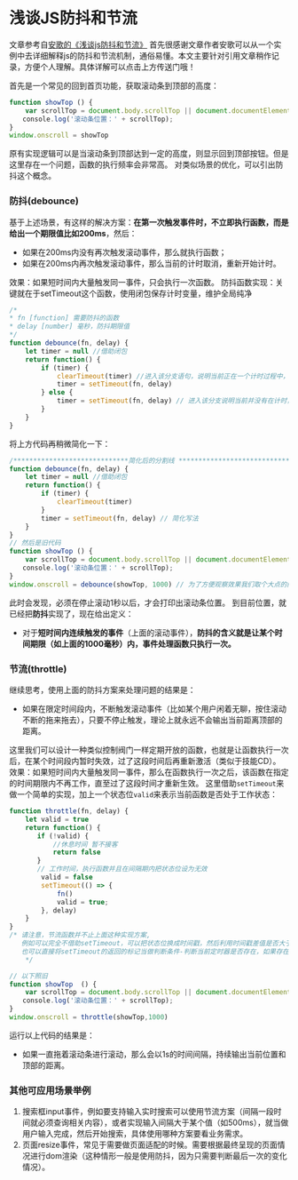 # 浅谈JS防抖和节流

文章参考自[安歌的《浅谈js防抖和节流》](https://segmentfault.com/a/1190000018428170 "安歌的《浅谈js防抖和节流》")
首先很感谢文章作者安歌可以从一个实例中去详细解释js的防抖和节流机制，通俗易懂。本文主要针对引用文章稍作记录，方便个人理解。具体详解可以点击上方传送门哦！

首先是一个常见的回到首页功能，获取滚动条到顶部的高度：

```javascript
function showTop () {
    var scrollTop = document.body.scrollTop || document.documentElement.scrollTop;
　　console.log('滚动条位置：' + scrollTop);
}
window.onscroll = showTop
```

原有实现逻辑可以是当滚动条到顶部达到一定的高度，则显示回到顶部按钮。但是这里存在一个问题，函数的执行频率会非常高。
对类似场景的优化，可以引出防抖这个概念。

### 防抖(debounce)

基于上述场景，有这样的解决方案：**在第一次触发事件时，不立即执行函数，而是给出一个期限值比如200ms**，然后：

- 如果在200ms内没有再次触发滚动事件，那么就执行函数；
- 如果在200ms内再次触发滚动事件，那么当前的计时取消，重新开始计时。

效果：如果短时间内大量触发同一事件，只会执行一次函数。
防抖函数实现：关键就在于setTimeout这个函数，使用闭包保存计时变量，维护全局纯净

```javascript
/*
* fn [function] 需要防抖的函数
* delay [number] 毫秒，防抖期限值
*/
function debounce(fn, delay) {
    let timer = null //借助闭包
    return function() {
        if (timer) {
            clearTimeout(timer) //进入该分支语句，说明当前正在一个计时过程中，并且又触发了相同事件。所以要取消当前的计时，重新开始计时
            timer = setTimeout(fn, delay) 
        } else {
            timer = setTimeout(fn, delay) // 进入该分支说明当前并没有在计时，那么就开始一个计时
        }
    }
}
```

将上方代码再稍微简化一下：

```javascript
/*****************************简化后的分割线 ******************************/
function debounce(fn, delay) {
    let timer = null //借助闭包
    return function() {
        if (timer) {
            clearTimeout(timer) 
        }
        timer = setTimeout(fn, delay) // 简化写法
    }
}
// 然后是旧代码
function showTop () {
    var scrollTop = document.body.scrollTop || document.documentElement.scrollTop;
　　console.log('滚动条位置：' + scrollTop);
}
window.onscroll = debounce(showTop, 1000) // 为了方便观察效果我们取个大点的间断值，实际使用根据需要来配置
```

此时会发现，必须在停止滚动1秒以后，才会打印出滚动条位置。
到目前位置，就已经把**防抖**实现了，现在给出定义：

- 对于**短时间内连续触发的事件**（上面的滚动事件），**防抖的含义就是让某个时间期限（如上面的1000毫秒）内，事件处理函数只执行一次。**

### 节流(throttle)

继续思考，使用上面的防抖方案来处理问题的结果是：

- 如果在限定时间段内，不断触发滚动事件（比如某个用户闲着无聊，按住滚动不断的拖来拖去），只要不停止触发，理论上就永远不会输出当前距离顶部的距离。

这里我们可以设计一种类似控制阀门一样定期开放的函数，也就是让函数执行一次后，在某个时间段内暂时失效，过了这段时间后再重新激活（类似于技能CD）。
效果：如果短时间内大量触发同一事件，那么在函数执行一次之后，该函数在指定的时间期限内不再工作，直至过了这段时间才重新生效。
这里借助`setTimeout`来做一个简单的实现，加上一个状态位`valid`来表示当前函数是否处于工作状态：

```javascript
function throttle(fn, delay) {
    let valid = true
    return function() {
       if (!valid) {
           //休息时间 暂不接客
           return false 
       }
       // 工作时间，执行函数并且在间隔期内把状态位设为无效
        valid = false
        setTimeout(() => {
            fn()
            valid = true;
        }, delay)
    }
}
/* 请注意，节流函数并不止上面这种实现方案,
   例如可以完全不借助setTimeout，可以把状态位换成时间戳，然后利用时间戳差值是否大于指定间隔时间来做判定。
   也可以直接将setTimeout的返回的标记当做判断条件-判断当前定时器是否存在，如果存在表示还在冷却，并且在执行fn之后消除定时器表示激活，原理都一样
    */

// 以下照旧
function showTop  () {
    var scrollTop = document.body.scrollTop || document.documentElement.scrollTop;
　　console.log('滚动条位置：' + scrollTop);
}
window.onscroll = throttle(showTop,1000) 
```

运行以上代码的结果是：

- 如果一直拖着滚动条进行滚动，那么会以1s的时间间隔，持续输出当前位置和顶部的距离。

### 其他可应用场景举例

1. 搜索框input事件，例如要支持输入实时搜索可以使用节流方案（间隔一段时间就必须查询相关内容），或者实现输入间隔大于某个值（如500ms），就当做用户输入完成，然后开始搜索，具体使用哪种方案要看业务需求。
2. 页面resize事件，常见于需要做页面适配的时候。需要根据最终呈现的页面情况进行dom渲染（这种情形一般是使用防抖，因为只需要判断最后一次的变化情况）。
